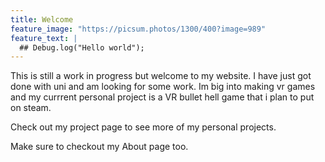 ```yaml
---
title: Welcome
feature_image: "https://picsum.photos/1300/400?image=989"
feature_text: |
  ## Debug.log("Hello world");
---
```


This is still a work in progress but welcome to my website. I have just got done with uni and am looking for some work.
Im big into making vr games and my currrent personal project is a VR bullet hell game that i plan to put on steam.

Check out my project page to see more of my personal projects.

Make sure to checkout my About page too.
